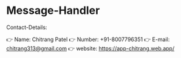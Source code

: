 # Message-Handler

Contact-Details: 

👉 Name:		Chitrang Patel 
👉 Number: 	+91-8007796351
👉 E-mail: 	chitrang313@gmail.com
👉 website: 	https://app-chitrang.web.app/